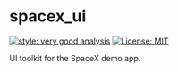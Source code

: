 # spacex_ui

[![style: very good analysis][very_good_analysis_badge]][very_good_analysis_link]
[![License: MIT][license_badge]][license_link]

UI toolkit for the SpaceX demo app.

[license_badge]: https://img.shields.io/badge/license-MIT-blue.svg
[license_link]: https://opensource.org/licenses/MIT
[very_good_analysis_badge]: https://img.shields.io/badge/style-very_good_analysis-B22C89.svg
[very_good_analysis_link]: https://pub.dev/packages/very_good_analysis
